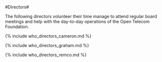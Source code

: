 #Directors#

The following directors volunteer their time manage to attend regular board meetings and help with the day-to-day operations of the Open Telecom Foundation. 

{% include who_directors_cameron.md %}

{% include who_directors_graham.md %}

{% include who_directors_remco.md %}
